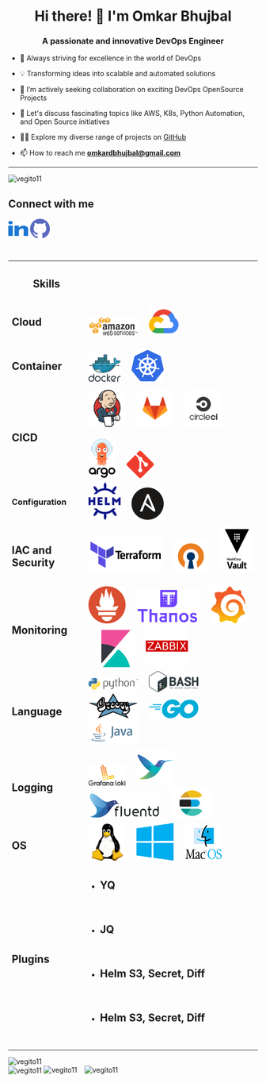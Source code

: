 <h1 align="center">Hi there! 👋 I'm Omkar Bhujbal</h1>
<h3 align="center">A passionate and innovative DevOps Engineer</h3>

- 🚀 Always striving for excellence in the world of DevOps
- 💡 Transforming ideas into scalable and automated solutions
- 👯 I’m actively seeking collaboration on exciting DevOps OpenSource Projects
- 💬 Let's discuss fascinating topics like AWS, K8s, Python Automation, and Open Source initiatives
- 👨‍💻 Explore my diverse range of projects on [GitHub](https://github.com/vegito11?tab=repositories)

- 📫 How to reach me **omkardbhujbal@gmail.com**

-------------------

<img src="https://komarev.com/ghpvc/?username=vegito11&label=Profile%20views&color=0e75b6&style=flat" alt="vegito11" /> 

<h2> Connect with me </h2>
<p align="left">
<a href="https://www.linkedin.com/in/omkar-bhujbal-b16531148/" target="blank"><img align="center" src="gif/linked-in-alt.svg" alt="omkar-bhujbal-b16531148" height="30" width="40" /></a>
<a href = 'https://www.github.com/vegito11'> <img align= 'center' src="gif/github.svg" alt="vegito11 height="30" width="40" /></a> 
</p>

<br>

<table style="width:100%">
  <tr>
    <th><h2> Skills </h2> </th>
  </tr>
  <tr>
    <td> <h2> Cloud <h2> </td>
    <td>
      <img src="gif/aws.gif" alt="aws" width="100"/> &nbsp;&nbsp;&nbsp;&nbsp;
      <img src="gif/gcp.svg" alt="azure" width="60"/>
    </td>
  </tr>
  <tr>
    <td> <h2> Container <h2> </td>
    <td>
      <img src="gif/docker.svg" alt="docker" width="65"/> &nbsp;&nbsp;&nbsp;&nbsp;
      <img src="gif/k8s.svg" alt="k8s" width="65"/>
    </td>
  </tr>
  <tr>
    <td> <h2> CICD </h2> </td>
    <td>
      <img src="gif/jenkins.svg" alt="jenkins" width="75"/> &nbsp;&nbsp;&nbsp;&nbsp;
      <img src="gif/gitlab.gif" alt="gitlab" width="75"/> &nbsp;&nbsp;&nbsp;&nbsp;
      <img src="img/circle-ci.png" alt="circle ci" width="75"/> &nbsp;&nbsp;&nbsp;&nbsp;
      <img src="gif/argo.svg" alt="argo" width="55" style="padding-top: 20px;" /> &nbsp;&nbsp;&nbsp;&nbsp;          
      <img src="gif/git.svg" alt="aws" width="55"/> &nbsp;&nbsp;&nbsp;&nbsp;          
    </td>
  </tr>
  <tr>
    <td> <h3> Configuration <h3>   </td>
    <td>
      <img src="img/helm3.svg" alt="helm" width="65"/> &nbsp;&nbsp;&nbsp;&nbsp;
      <img src="gif/ansible.svg" alt="ansible" width="65"/> &nbsp;&nbsp;&nbsp;&nbsp;
    </td>
  </tr>
  <tr>
    <td> <h2> IAC and Security </h2> </td>
    <td>
      <img src="gif/terraform.svg" alt="terraform" width="150"/> &nbsp;&nbsp;&nbsp;&nbsp;
      <img src="img/openvpn.png" alt="openvpn" width="70"/> &nbsp;&nbsp;&nbsp;&nbsp;
      <img src="img/vault.svg" alt="vault" width="70"/> &nbsp;&nbsp;&nbsp;&nbsp;
    </td>
  </tr>
  <tr>
    <td> <h2> Monitoring </h2> </td>
    <td>
      <img src="gif/prometheusio.svg" alt="prometheus" width="75"/> &nbsp;&nbsp;&nbsp;&nbsp;
      <img src="gif/thanos.svg" alt="thanos" width="125"/> &nbsp;&nbsp;&nbsp;&nbsp;
      <img src="gif/grafana.svg" alt="grafana" width="75"/> &nbsp;&nbsp;&nbsp;&nbsp;
      <img src="gif/kibana.svg" alt="kibana" width="75"/> &nbsp;&nbsp;&nbsp;&nbsp;
      <img src="img/zabbix.png" alt="zabbix" width="85"/> &nbsp;&nbsp;&nbsp;&nbsp;
    </td>
  </tr>
  <tr>
    <td> <h2> Language </h2> </td>
    <td>
      <img src="gif/python.svg" alt="python" width="100"/> &nbsp;&nbsp;&nbsp;&nbsp;
      <img src="gif/shell.svg" alt="bash" width="100"/> &nbsp;&nbsp;&nbsp;&nbsp;
      <img src="img/groovy.png" alt="groovy" width="100"/> &nbsp;&nbsp;&nbsp;&nbsp;
      <img src="gif/golang.svg" alt="golang" width="100"/> &nbsp;&nbsp;&nbsp;&nbsp;
      <img src="gif/java.svg" alt="aws" width="100"/> &nbsp;&nbsp;&nbsp;&nbsp;
    </td>
  </tr>
  <tr>
    <td> <h2> Logging </h2> </td>
    <td>
      <img src="img/grafana-loki.png" alt="Grafana Loki" width="75"/> &nbsp;&nbsp;&nbsp;&nbsp;
      <img src="img/fluentbit.png" alt="fluentbit" width="75"/> &nbsp;&nbsp;&nbsp;&nbsp;
      <img src="gif/fluentd.svg" alt="fluentd" width="145"/> &nbsp;&nbsp;&nbsp;&nbsp;
      <img src="img/elasticsearrch.jpg" alt="elasticsearch" width="85"/> &nbsp;&nbsp;&nbsp;&nbsp;
    </td>
  </tr>
  <tr>
    <td> <h2> OS </h2> </td>
    <td>
      <img src="gif/linux.svg" alt="linux" width="75"/> &nbsp;&nbsp;&nbsp;&nbsp;
      <img src="gif/windows.svg" alt="windows" width="75"/> &nbsp;&nbsp;&nbsp;&nbsp;
      <img src="gif/macos.svg" alt="macos" width="75"/> &nbsp;&nbsp;&nbsp;&nbsp;
    </td>
  </tr>
  <tr>
    <td> <h2> Plugins </h2> </td>
    <td>
      <ul>
        <li> <h2> YQ  </h2> &nbsp;&nbsp;&nbsp;&nbsp;</li>
        <li> <h2> JQ  </h2> &nbsp;&nbsp;&nbsp;&nbsp;</li>
        <li> <h2> Helm S3, Secret, Diff  </h2> &nbsp;&nbsp;&nbsp;&nbsp;</li>
        <li> <h2> Helm S3, Secret, Diff  </h2> &nbsp;&nbsp;&nbsp;&nbsp;</li>
      </ul>
    </td>
  </tr>

</table>



<p>
  <img  align="left" src="https://github-readme-stats.vercel.app/api?username=vegito11&show_icons=true&locale=en" alt="vegito11" width="350" />

   <img align="right" src="https://github-readme-stats.vercel.app/api/top-langs?username=vegito11&show_icons=true&locale=en&layout=compact" alt="vegito11" width="350" />


  <img align="center" src="https://github-readme-streak-stats.herokuapp.com/?user=vegito11&" alt="vegito11" width="450" />
    <img src="https://github-profile-trophy.vercel.app/?username=vegito11&column=3&margin-w=15&margin-h=15" alt="vegito11"/>

</p>



